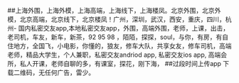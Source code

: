 ##上海外围，上海外模，上海高端，上海线下，上海楼凤。北京外围，北京外模，北京高端，北京线下，北京楼凤！广州，深圳，武汉，西安，重庆，四川，杭州-
国内私密交友app,本地私密交友app，外围，高端外围，老师，上课，出击，老司机，车友，新车，新茶，92 95 98 ，陌陌，探探，soul，与你，有房，有自住地方，全国飞，小电影，你懂的，狼友，修车大队，共享女友，修车司机，高端老师，精品大学生，个人兼职，私密交友andriod app, 私密交友ios app, 高端会所，私人开课，老师自聊的多，有课室，探花，刚下海，
##过段时间上传app 下载二维码，无任何广告，雷少。
